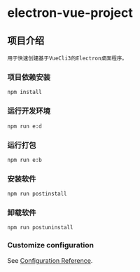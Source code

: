 # electron-vue-project

## 项目介绍
```
用于快速创建基于VueCli3的Electron桌面程序。
```

### 项目依赖安装
```
npm install
```

### 运行开发环境
```
npm run e:d
```

### 运行打包
```
npm run e:b
```

### 安装软件
```
npm run postinstall
```

### 卸载软件
```
npm run postuninstall
```

### Customize configuration
See [Configuration Reference](https://cli.vuejs.org/config/).
